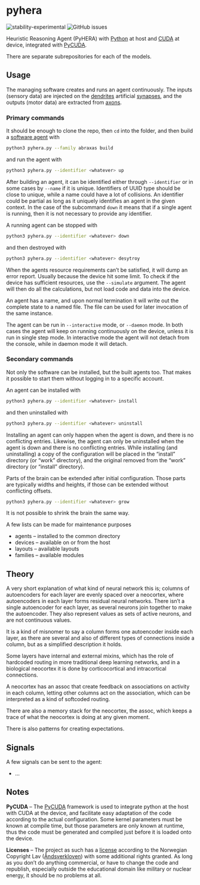 # pyhera

![stability-experimental](https://img.shields.io/badge/stability-experimental-orange.svg?style=for-the-badge)
![GitHub issues](https://img.shields.io/github/issues-raw/jeblad/pyhera?style=for-the-badge)

Heuristic Reasoning Agent (PyHERA) with [Python](https://en.wikipedia.org/wiki/Python_(programming_language)) at host and [CUDA](https://en.wikipedia.org/wiki/CUDA) at device, integrated with [PyCUDA](https://documen.tician.de/pycuda/).

There are separate subrepositories for each of the models.

## Usage

The managing software creates and runs an agent continuously. The inputs (sensory data) are injected on the [dendrites](https://en.wikipedia.org/wiki/Dendrite) artificial [synapses](https://en.wikipedia.org/wiki/Synapse), and the outputs (motor data) are extracted from [axons](https://en.wikipedia.org/wiki/Axon).

### Primary commands

It should be enough to clone the repo, then `cd` into the folder, and then build a [software agent](https://en.wikipedia.org/wiki/Software_agent) with

```bash
python3 pyhera.py --family abraxas build
```

and run the agent with

```bash
python3 pyhera.py --identifier <whatever> up
```

After building an agent, it can be identified either through `--identifier` or in some cases by `--name` if it is unique. Identifiers of UUID type should be close to unique, while a name could have a lot of collisions. An identifier could be partial as long as it uniquely identifies an agent in the given context. In the case of the subcommand `down` it means that if a single agent is running, then it is not necessary to provide any identifier.

A running agent can be stopped with

```bash
python3 pyhera.py --identifier <whatever> down
```

and then destroyed with

```bash
python3 pyhera.py --identifier <whatever> desytroy
```

When the agents resource requirements canʼt be satisfied, it will dump an error report. Usually because the device hit some limit. To check if the device has sufficient resources, use the `--simulate` argument. The agent will then do all the calculations, but not load code and data into the device.

An agent has a name, and upon normal termination it will write out the complete state to a named file. The file can be used for later invocation of the same instance.

The agent can be run in `--interactive` mode, or `--daemon` mode. In both cases the agent will keep on running continuously on the device, unless it is run in single step mode. In interactive mode the agent will not detach from the console, while in daemon mode it will detach.

### Secondary commands

Not only the software can be installed, but the built agents too. That makes it possible to start them without logging in to a specific account.

An agent can be installed with

```bash
python3 pyhera.py --identifier <whatever> install
```

and then uninstalled with

```bash
python3 pyhera.py --identifier <whatever> uninstall
```

Installing an agent can only happen when the agent is down, and there is no conflicting entries. Likewise, the agent can only be uninstalled when the agent is down and there is no conflicting entries. While installing (and uninstalling) a copy of the configuration will be placed in the “install” directory (or “work” directory), and the original removed from the “work” directory (or “install” directory).

Parts of the brain can be extended after initial configuration. Those parts are typically widths and heights, if those can be extended without conflicting offsets.

```bash
python3 pyhera.py --identifier <whatever> grow
```

It is not possible to shrink the brain the same way.

A few lists can be made for maintenance purposes

- agents – installed to the common directory
- devices – available on or from the host
- layouts – available layouts
- families – available modules

## Theory

A very short explanation of what kind of neural network this is; columns of autoencoders for each layer are evenly spaced over a neocortex, where autoencoders in each layer forms residual neural networks. There isnʼt a single autoencoder for each layer, as several neurons join together to make the autoencoder. They also represent values as sets of active neurons, and are not continuous values.

It is a kind of misnomer to say a column forms one autoencoder inside each layer, as there are several and also of different types of connections inside a column, but as a simplified description it holds.

Some layers have internal and external mixins, which has the role of hardcoded routing in more traditional deep learning networks, and in a biological neocortex it is done by corticocortical and intracortical connections.

A neocortex has an assoc that create feedback on associations on activity in each column, letting other columns act on the association, which can be interpreted as a kind of softcoded routing.

There are also a memory stack for the neocortex, the assoc, which keeps a trace of what the neocortex is doing at any given moment.

There is also patterns for creating expectations.

## Signals

A few signals can be sent to the agent:

  * …

## Notes

**PyCUDA** – The [PyCUDA](https://documen.tician.de/pycuda/) framework is used to integrate python at the host with CUDA at the device, and facilitate easy adaptation of the code according to the actual configuration. Some kernel parameters must be known at compile time, but those parameters are only known at runtime, thus the code must be generated and compiled just before it is loaded onto the device.

**Licenses** – The project as such has a [license](./LICENSE.md) according to the Norwegian Copyright Lav ([Åndsverkloven](https://lovdata.no/dokument/NL/lov/2018-06-15-40)) with some additional rights granted. As long as you donʼt do anything commercial, or have to change the code and republish, especially outside the educational domain like military or nuclear energy, it should be no problems at all.
